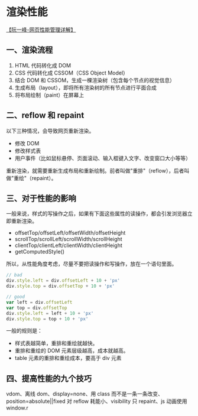 <!--
 * @Author: hanqing5
 * @Date: 2021-03-29 08:57:45
 * @LastEditors: your name
 * @LastEditTime: 2021-03-29 18:18:16
 * @Description: 文件描述
-->

# 渲染性能

[【阮一峰-网页性能管理详解】](http://www.ruanyifeng.com/blog/2015/09/web-page-performance-in-depth.html)

## 一、渲染流程

1. HTML 代码转化成 DOM
2. CSS 代码转化成 CSSOM（CSS Object Model）
3. 结合 DOM 和 CSSOM，生成一棵渲染树（包含每个节点的视觉信息）
4. 生成布局（layout），即将所有渲染树的所有节点进行平面合成
5. 将布局绘制（paint）在屏幕上

## 二、reflow 和 repaint

以下三种情况，会导致网页重新渲染。

-   修改 DOM
-   修改样式表
-   用户事件（比如鼠标悬停、页面滚动、输入框键入文字、改变窗口大小等等）

重新渲染，就需要重新生成布局和重新绘制。前者叫做"重排"（reflow），后者叫做"重绘"（repaint）。

## 三、对于性能的影响

一般来说，样式的写操作之后，如果有下面这些属性的读操作，都会引发浏览器立即重新渲染。

-   offsetTop/offsetLeft/offsetWidth/offsetHeight
-   scrollTop/scrollLeft/scrollWidth/scrollHeight
-   clientTop/clientLeft/clientWidth/clientHeight
-   getComputedStyle()

所以，从性能角度考虑，尽量不要把读操作和写操作，放在一个语句里面。

```js
// bad
div.style.left = div.offsetLeft + 10 + 'px'
div.style.top = div.offsetTop + 10 + 'px'

// good
var left = div.offsetLeft
var top = div.offsetTop
div.style.left = left + 10 + 'px'
div.style.top = top + 10 + 'px'
```

一般的规则是：

-   样式表越简单，重排和重绘就越快。
-   重排和重绘的 DOM 元素层级越高，成本就越高。
-   table 元素的重排和重绘成本，要高于 div 元素

## 四、提高性能的九个技巧

vdom、离线 dom、display=none、用 class 而不是一条一条改变、position=absolute||fixed 对 reflow 耗能小、visibility 只 repaint、js 动画使用 window.r